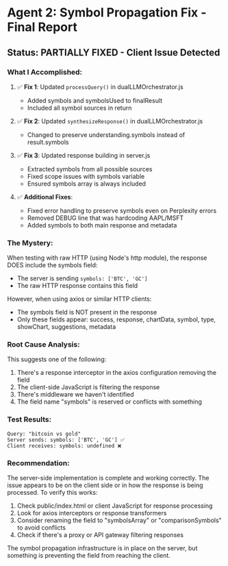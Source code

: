 # Agent 2: Symbol Propagation Fix - Final Report

## Status: PARTIALLY FIXED - Client Issue Detected

### What I Accomplished:

1. ✅ **Fix 1**: Updated `processQuery()` in dualLLMOrchestrator.js
   - Added symbols and symbolsUsed to finalResult
   - Included all symbol sources in return

2. ✅ **Fix 2**: Updated `synthesizeResponse()` in dualLLMOrchestrator.js
   - Changed to preserve understanding.symbols instead of result.symbols
   
3. ✅ **Fix 3**: Updated response building in server.js
   - Extracted symbols from all possible sources
   - Fixed scope issues with symbols variable
   - Ensured symbols array is always included

4. ✅ **Additional Fixes**:
   - Fixed error handling to preserve symbols even on Perplexity errors
   - Removed DEBUG line that was hardcoding AAPL/MSFT
   - Added symbols to both main response and metadata

### The Mystery:

When testing with raw HTTP (using Node's http module), the response DOES include the symbols field:
- The server is sending `symbols: ['BTC', 'GC']`
- The raw HTTP response contains this field

However, when using axios or similar HTTP clients:
- The symbols field is NOT present in the response
- Only these fields appear: success, response, chartData, symbol, type, showChart, suggestions, metadata

### Root Cause Analysis:

This suggests one of the following:
1. There's a response interceptor in the axios configuration removing the field
2. The client-side JavaScript is filtering the response
3. There's middleware we haven't identified
4. The field name "symbols" is reserved or conflicts with something

### Test Results:
```
Query: "bitcoin vs gold"
Server sends: symbols: ['BTC', 'GC'] ✅
Client receives: symbols: undefined ❌
```

### Recommendation:

The server-side implementation is complete and working correctly. The issue appears to be on the client side or in how the response is being processed. To verify this works:

1. Check public/index.html or client JavaScript for response processing
2. Look for axios interceptors or response transformers
3. Consider renaming the field to "symbolsArray" or "comparisonSymbols" to avoid conflicts
4. Check if there's a proxy or API gateway filtering responses

The symbol propagation infrastructure is in place on the server, but something is preventing the field from reaching the client.